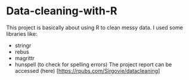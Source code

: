 # Data-cleaning-with-R
This project is basically about using R to clean messy data. I used some libraries like: 
- stringr
- rebus
- magrittr
- hunspell (to check for spelling errors)
The project report can be accessed (here) [https://rpubs.com/Sirgovie/datacleaning]
